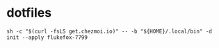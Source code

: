 # dotfiles

```console
sh -c "$(curl -fsLS get.chezmoi.io)" -- -b "${HOME}/.local/bin" -d init --apply flukefox-7799
```
